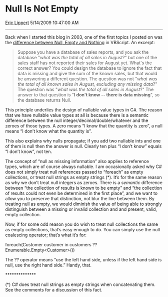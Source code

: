 <div id="page">

# Null Is Not Empty

[Eric Lippert](https://social.msdn.microsoft.com/profile/Eric%20Lippert) 5/14/2009 10:47:00 AM

-----

<div id="content">

<div class="mine">

Back when I started this blog in 2003, one of the first topics I posted on was the [difference between Null, Empty and Nothing](http://beta.blogs.msdn.com/ericlippert/archive/2003/09/30/53120.aspx) in VBScript. An excerpt:

> Suppose you have a database of sales reports, and you ask the database "*what was the total of all sales in August*?" but one of the sales staff has not reported their sales for August yet. What's the correct answer? You could design the database to ignore the fact that data is missing and give the sum of the known sales, but that would be answering a different question. The question was not "*what was the total of all known sales in August, excluding any missing data*?" The question was "*what was the total of all sales in August*?" The answer to that question is "**I don't know -- there is data missing**", so the database returns Null.

This principle underlies the design of nullable value types in C\#. The reason that we have nullable value types at all is because there is a semantic difference between the null integer/decimal/double/whatever and the zeroes of those types. A zero means “I know that the quantity is zero”, a null means “I don’t know what the quantity is”.

This also explains why nulls propagate; if you add two nullable ints and one of them is null then the answer is null. Clearly ten plus “I don’t know” equals “I don’t know”, not ten.

The concept of “null as missing information” also applies to reference types, which are of course always nullable. I am occasionally asked why C\# does not simply treat null references passed to “foreach” as empty collections, or treat null strings as empty strings (\*). It’s for the same reason as why we don’t treat null integers as zeroes. There is a *semantic* difference between “the collection of results is known to be empty” and “the collection of results could not even be determined in the first place”, and we want to allow you to preserve that distinction, not blur the line between them. By treating null as empty, we would diminish the value of being able to strongly distinguish between a missing or invalid collection and and present, valid, empty collection.

Now, if for some odd reason you do wish to treat null collections the same as empty collections, that’s easy enough to do. You can simply use the null coalescing operator; that’s what it’s for:

<span class="code"> </span>

foreach(Customer customer in customers ?? Enumerable.Empty\<Customer\>())

The ?? operator means “use the left hand side, unless if the left hand side is null, use the right hand side.” Handy, that.

\*\*\*\*\*\*\*\*\*\*\*\*\*\*

(\*) C\# does treat null strings as empty strings when concatenating them. See the comments for a discussion of this fact.

</div>

</div>

</div>

